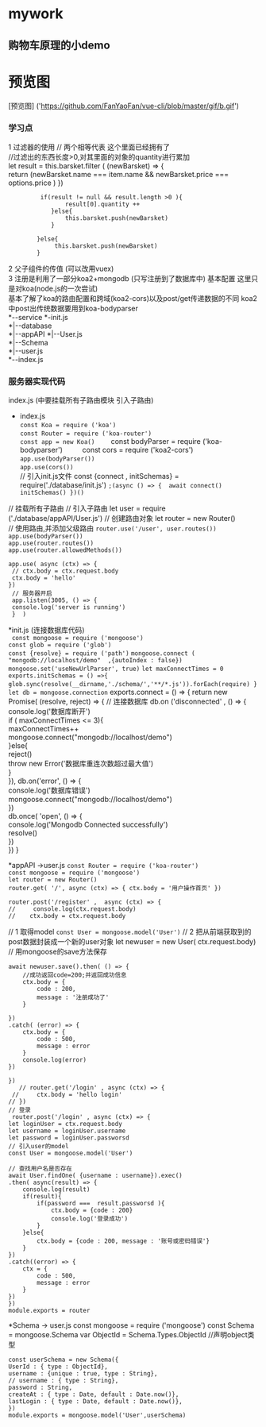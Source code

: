 # mywork

## 购物车原理的小demo

# 预览图
[预览图] ('https://github.com/FanYaoFan/vue-cli/blob/master/gif/b.gif')

### 学习点
1 过滤器的使用
// 两个相等代表 这个里面已经拥有了  
 //过滤出的东西长度>0,对其里面的对象的quantity进行累加    
     let result = this.barsket.filter ( (newBarsket) => {  
    return (newBarsket.name === item.name && newBarsket.price === options.price )
            }) 
 
             if(result != null && result.length >0 ){
                    result[0].quantity ++
                }else{
                    this.barsket.push(newBarsket)
                }
                
            }else{
                 this.barsket.push(newBarsket)
            }
2 父子组件的传值 (可以改用vuex)  
3 注册是利用了一部分koa2+mongodb (只写注册到了数据库中) 基本配置 这里只是对koa(node.js的一次尝试)  
基本了解了koa的路由配置和跨域(koa2-cors)以及post/get传递数据的不同 koa2中post出传统数据要用到koa-bodyparser    
*--service
  *-init.js   
   *|--database   
   *|--appAPI
      *|--User.js  
   *|--Schema  
      *|--user.js  
  *--index.js  
  ### 服务器实现代码   
  index.js  (中要挂载所有子路由模块 引入子路由)
 * index.js   
    ` const Koa = require ('koa') `       
    ` const Router = require ('koa-router')   `   
    ` const app = new Koa()    
    ` const bodyParser = require ('koa-bodyparser')`    
    ` const cors = require ('koa2-cors')    
    ` app.use(bodyParser())  `  
   ` app.use(cors()) `  
// 引入init.js文件
    const {connect , initSchemas} = require('./database/init.js')
    `;(async () => { 
      await connect()
       initSchemas()
    })() `

// 挂载所有子路由
// 引入子路由
    let user =  require ('./database/appAPI/User.js')
// 创建路由对象
    let router = new Router()  
// 使用路由,并添加父级路由
    `router.use('/user', user.routes())`  
    `app.use(bodyParser())`  
    `app.use(router.routes())`  
   `app.use(router.allowedMethods())`

    app.use( async (ctx) => {
     // ctx.body = ctx.request.body
     ctx.body = 'hello'
    })
     // 服务器开启
     app.listen(3005, () => {
     console.log('server is running') 
     }  ) 
*init.js (连接数据库代码)       
   ` const mongoose = require ('mongoose')`  
     `const glob = require ('glob')`  
   `const {resolve} = require ('path')`
`mongoose.connect ( "mongodb://localhost/demo"  ,{autoIndex : false})`
`mongoose.set('useNewUrlParser', true)`
`let maxConnectTimes = 0`
     `exports.initSchemas = () =>{
      glob.sync(resolve(__dirname,'./schema/','**/*.js')).forEach(require)
      }`
   ` let db = mongoose.connection`
      exports.connect = () => {
       return new Promise(  (resolve, reject) => {
           //  连接数据库
         db.on ('disconnected' , ()  => {
            console.log('数据库断开')  
            if ( maxConnectTimes <= 3){  
                maxConnectTimes++  
                mongoose.connect("mongodb://localhost/demo")    
            }else{  
                reject()  
                throw new Error('数据库重连次数超过最大值')  
            }  
        }),
        db.on('error', () => {  
            console.log('数据库错误')  
            mongoose.connect("mongodb://localhost/demo")  
        })  
        db.once( 'open', () => {  
            console.log('Mongodb Connected successfully')  
            resolve()  
        })  
     })
    }


     
    
 *appAPI ->user.js
    `const Router = require ('koa-router')`  
    `const mongoose = require ('mongoose')`  
    `let router = new Router()`  
    `router.get( '/', async (ctx) => {
    ctx.body = '用户操作首页'
    })`  

    router.post('/register' ,  async (ctx) => {
    //     console.log(ctx.request.body)
    //    ctx.body = ctx.request.body

//  1 取得model
     `const User = mongoose.model('User')`
//    2 把从前端获取到的post数据封装成一个新的user对象
     let newuser = new User( ctx.request.body)
        // 用mongoose的save方法保存
     
    await newuser.save().then( () => {
        //成功返回code=200;并返回成功信息
        ctx.body = {
            code : 200,
            message : '注册成功了'
        }

    })
    .catch( (error) => {
        ctx.body = {
            code : 500,
            message : error
        }
        console.log(error)
    })

    })
       // router.get('/login' , async (ctx) => {
     //     ctx.body = 'hello login'
    // })
    // 登录  
     router.post('/login' , async (ctx) => {
    let loginUser = ctx.request.body
    let username = loginUser.username
    let password = loginUser.passworsd
    // 引入user的model
    const User = mongoose.model('User')
  
    // 查找用户名是否存在
    await User.findOne( {username : username}).exec()
    .then( async(result) => {
        console.log(result)
        if(result){
            if(password ===  result.passworsd ){
                ctx.body = {code : 200}
                console.log('登录成功')
            }
        }else{
            ctx.body = {code : 200, message : '账号或密码错误'}
        }
    })
    .catch((error) => {
        ctx = {
            code : 500,
            message : error
        }
    })
    })
    module.exports = router  
*Schema -> user.js
    const mongoose = require ('mongoose')
    const Schema = mongoose.Schema
    var ObjectId = Schema.Types.ObjectId //声明object类型

    const userSchema = new Schema({
    UserId : { type : ObjectId},
    username : {unique : true, type : String},
    // username : { type : String},
    password : String,
    createAt : { type : Date, default : Date.now()},
    lastLogin : { type : Date, default : Date.now()},
    })
    module.exports = mongoose.model('User',userSchema)




